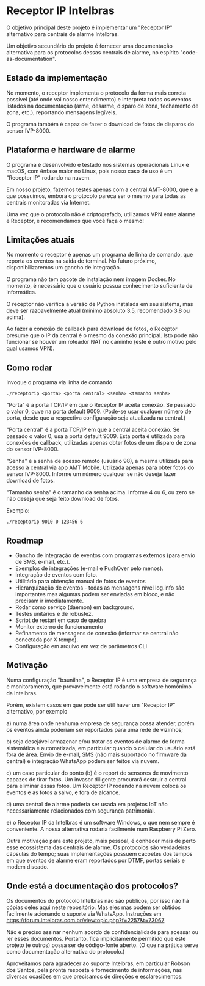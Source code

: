 # Receptor IP Intelbras

O objetivo principal deste projeto é implementar um "Receptor IP" alternativo
para centrais de alarme Intelbras.

Um objetivo secundário do projeto é fornecer uma documentação alternativa
para os protocolos dessas centrais de alarme, no espírito "code-as-documentation".

## Estado da implementação

No momento, o receptor implementa o protocolo da forma mais correta
possível (até onde vai nosso entendimento) e interpreta todos os eventos
listados na documentação (arme, desarme, disparo de zona, fechamento de
zona, etc.), reportando mensagens legíveis.

O programa também é capaz de fazer o download de fotos de disparos do sensor
IVP-8000.

## Plataforma e hardware de alarme

O programa é desenvolvido e testado nos sistemas operacionais Linux
e macOS, com ênfase maior no Linux, pois nosso caso de uso é um
"Receptor IP" rodando na nuvem.

Em nosso projeto, fazemos testes apenas com a central AMT-8000, que
é a que possuímos, embora o
protocolo pareça ser o mesmo para todas as centrais monitoradas via Internet.

Uma vez que o protocolo não é criptografado, utilizamos VPN entre alarme e
Receptor, e recomendamos que você faça o mesmo!

## Limitações atuais

No momento o receptor é apenas um programa de linha de comando, que reporta
os eventos na saída de terminal. No futuro próximo, disponibilizaremos um
gancho de integração.

O programa não tem pacote de instalação nem imagem Docker. No momento, é
necessário que o usuário possua conhecimento suficiente de informática.

O receptor não verifica a versão de Python instalada em seu sistema, mas
deve ser razoavelmente atual (mínimo absoluto 3.5, recomendado 3.8 ou acima).

Ao fazer a conexão de callback para download de fotos, o Receptor presume que
o IP da central é o mesmo da conexão principal. Isto pode não funcionar se
houver um roteador NAT no caminho (este é outro motivo pelo qual usamos VPN).

## Como rodar

Invoque o programa via linha de comando

```
./receptorip <porta> <porta central> <senha> <tamanho senha>
```

"Porta" é a porta TCP/IP em que o Receptor IP aceita conexão.
Se passado o valor 0, ouve na porta default 9009. (Pode-se usar
qualquer número de porta, desde que a respectiva configuração seja atualizada
na central.)

"Porta central" é a porta TCP/IP em que a central aceita conexão.
Se passado o valor 0, usa a porta default 9009. Esta porta é utilizada
para conexões de callback, utilizadas apenas obter fotos de um disparo de zona
do sensor IVP-8000.

"Senha" é a senha de acesso remoto (usuário 98), a mesma utilizada
para acesso à central via app AMT Mobile. Utilizada apenas para obter
fotos do sensor IVP-8000. Informe um número qualquer se não deseja fazer
download de fotos.

"Tamanho senha" é o tamanho da senha acima. Informe 4 ou 6, ou zero se
não deseja que seja feito download de fotos.

Exemplo:

```
./receptorip 9010 0 123456 6
```

## Roadmap

- Gancho de integração de eventos com programas externos (para envio de SMS, e-mail, etc.).
- Exemplos de integrações (e-mail e PushOver pelo menos).
- Integração de eventos com foto.
- Utilitário para obtenção manual de fotos de eventos
- Hierarquização de eventos - todas as mensagens nível log.info são importantes mas algumas podem ser enviadas em bloco, e não precisam ir imediatamente.
- Rodar como serviço (daemon) em background.
- Testes unitários e de robustez.
- Script de restart em caso de quebra
- Monitor externo de funcionamento
- Refinamento de mensagens de conexão (informar se central não conectada por X tempo).
- Configuração em arquivo em vez de parâmetros CLI


## Motivação

Numa configuração "baunilha", o Receptor IP é uma empresa de segurança
e monitoramento, que provavelmente está rodando o software homônimo da
Intelbras.

Porém, existem casos em que pode ser útil haver um "Receptor IP"
alternativo, por exemplo

a) numa área onde nenhuma empresa de segurança possa atender, porém
os eventos ainda poderiam ser reportados para uma rede de vizinhos;

b) seja desejável armazenar e/ou tratar os eventos de alarme
de forma sistemática e automatizada, em particular quando o celular do usuário
está fora de área. Envio de e-mail, SMS (não mais suportado no firmware
da central) e integração WhatsApp podem ser feitos via nuvem.

c) um caso particular do ponto (b) é o report de sensores de movimento
capazes de tirar fotos. Um invasor diligente procurará destruir
a central para eliminar essas fotos. Um Receptor IP rodando na nuvem 
coloca os eventos e as fotos a salvo, e fora de alcance.

d) uma central de alarme poderia ser usada em projetos IoT não 
necessariamente relacionados com segurança patrimonial.

e) o Receptor IP da Intelbras é um software Windows, o que nem sempre
é conveniente. A nossa alternativa rodaria facilmente num Raspberry Pi Zero.

Outra motivação para este projeto, mais pessoal, é conhecer mais de perto
esse ecossistema das centrais de alarme. Os protocolos são verdadeiras 
cápsulas do tempo; suas implementações possuem cacoetes dos tempos em que
eventos de alarme eram reportados por DTMF, portas seriais e modem discado.

## Onde está a documentação dos protocolos?

Os documentos do protocolo Intelbras não são públicos, por isso não
há cópias deles aqui neste repositório. Mas eles mas podem ser obtidos
facilmente acionando o suporte via WhatsApp. Instruções em
https://forum.intelbras.com.br/viewtopic.php?f=2257&t=73067

Não é preciso assinar nenhum acordo de confidencialidade
para acessar ou ler esses documentos. Portanto, fica implicitamente
permitido que este projeto (e outros) possa ser de código-fonte aberto.
(O que na prática serve como documentação alternativa do protocolo.)

Aproveitamos para agradecer ao suporte Intelbras, em particular 
Robson dos Santos, pela pronta resposta e fornecimento de informações, nas
diversas ocasiões em que precisamos de direções e esclarecimentos.
